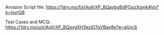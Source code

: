 Amazon Script file: https://1drv.ms/f/s!AoIlrXP_BQavbgBdPOozXgmkAVo?e=joyrQ8


Test Cases and MCQ: https://1drv.ms/u/s!AoIlrXP_BQavgXH3ezjD7gVBav8e?e=alUy3i
